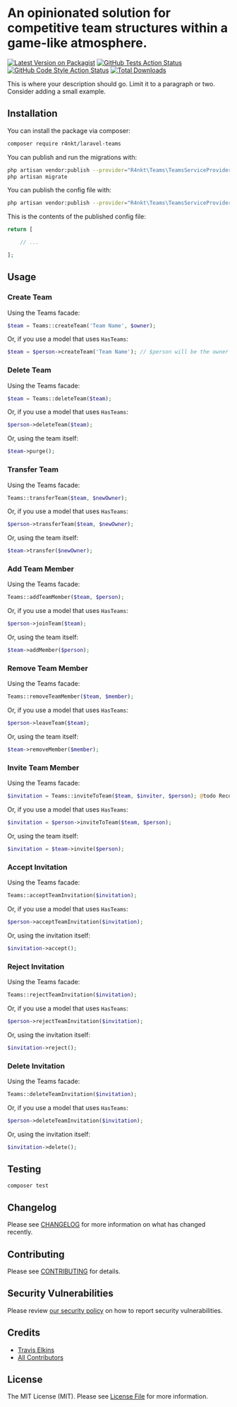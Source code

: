 # An opinionated solution for competitive team structures within a game-like atmosphere.

[![Latest Version on Packagist](https://img.shields.io/packagist/v/r4nkt/laravel-teams.svg?style=flat-square)](https://packagist.org/packages/r4nkt/laravel-teams)
[![GitHub Tests Action Status](https://img.shields.io/github/workflow/status/r4nkt/laravel-teams/run-tests?label=tests)](https://github.com/r4nkt/laravel-teams/actions?query=workflow%3Arun-tests+branch%3Amaster)
[![GitHub Code Style Action Status](https://img.shields.io/github/workflow/status/r4nkt/laravel-teams/Check%20&%20fix%20styling?label=code%20style)](https://github.com/r4nkt/laravel-teams/actions?query=workflow%3A"Check+%26+fix+styling"+branch%3Amaster)
[![Total Downloads](https://img.shields.io/packagist/dt/r4nkt/laravel-teams.svg?style=flat-square)](https://packagist.org/packages/r4nkt/laravel-teams)

This is where your description should go. Limit it to a paragraph or two. Consider adding a small example.

## Installation

You can install the package via composer:

```bash
composer require r4nkt/laravel-teams
```

You can publish and run the migrations with:

```bash
php artisan vendor:publish --provider="R4nkt\Teams\TeamsServiceProvider" --tag="laravel-teams-migrations"
php artisan migrate
```

You can publish the config file with:
```bash
php artisan vendor:publish --provider="R4nkt\Teams\TeamsServiceProvider" --tag="laravel-teams-config"
```

This is the contents of the published config file:

```php
return [

    // ...

];
```

## Usage

### Create Team

Using the Teams facade:

```php
$team = Teams::createTeam('Team Name', $owner);
```

Or, if you use a model that uses `HasTeams`:

```php
$team = $person->createTeam('Team Name'); // $person will be the owner
```

### Delete Team

Using the Teams facade:

```php
$team = Teams::deleteTeam($team);
```

Or, if you use a model that uses `HasTeams`:

```php
$person->deleteTeam($team);
```

Or, using the team itself:

```php
$team->purge();
```

### Transfer Team

Using the Teams facade:

```php
Teams::transferTeam($team, $newOwner);
```

Or, if you use a model that uses `HasTeams`:

```php
$person->transferTeam($team, $newOwner);
```

Or, using the team itself:

```php
$team->transfer($newOwner);
```

### Add Team Member

Using the Teams facade:

```php
Teams::addTeamMember($team, $person);
```

Or, if you use a model that uses `HasTeams`:

```php
$person->joinTeam($team);
```

Or, using the team itself:

```php
$team->addMember($person);
```

### Remove Team Member

Using the Teams facade:

```php
Teams::removeTeamMember($team, $member);
```

Or, if you use a model that uses `HasTeams`:

```php
$person->leaveTeam($team);
```

Or, using the team itself:

```php
$team->removeMember($member);
```

### Invite Team Member

Using the Teams facade:

```php
$invitation = Teams::inviteToTeam($team, $inviter, $person); @todo Reconsider argument order...?
```

Or, if you use a model that uses `HasTeams`:

```php
$invitation = $person->inviteToTeam($team, $person);
```

Or, using the team itself:

```php
$invitation = $team->invite($person);
```

### Accept Invitation

Using the Teams facade:

```php
Teams::acceptTeamInvitation($invitation);
```

Or, if you use a model that uses `HasTeams`:

```php
$person->acceptTeamInvitation($invitation);
```

Or, using the invitation itself:

```php
$invitation->accept();
```

### Reject Invitation

Using the Teams facade:

```php
Teams::rejectTeamInvitation($invitation);
```

Or, if you use a model that uses `HasTeams`:

```php
$person->rejectTeamInvitation($invitation);
```

Or, using the invitation itself:

```php
$invitation->reject();
```

### Delete Invitation

Using the Teams facade:

```php
Teams::deleteTeamInvitation($invitation);
```

Or, if you use a model that uses `HasTeams`:

```php
$person->deleteTeamInvitation($invitation);
```

Or, using the invitation itself:

```php
$invitation->delete();
```

## Testing

```bash
composer test
```

## Changelog

Please see [CHANGELOG](CHANGELOG.md) for more information on what has changed recently.

## Contributing

Please see [CONTRIBUTING](.github/CONTRIBUTING.md) for details.

## Security Vulnerabilities

Please review [our security policy](../../security/policy) on how to report security vulnerabilities.

## Credits

- [Travis Elkins](https://github.com/telkins)
- [All Contributors](../../contributors)

## License

The MIT License (MIT). Please see [License File](LICENSE.md) for more information.
